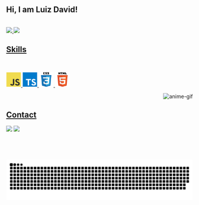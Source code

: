 <!-- <h1 align="left">Hi, i am Luiz David</h1>
<br>

<div>
<a href="https://github.com/luiz-david05">
<img loading="lazy" height="180em" src="https://github-readme-stats.vercel.app/api/top-langs/?username=luiz-david05&layout=compact&langs_count=7&theme=tokyonight"/>
</a>
</div>
<br>
<picture>
  <source
    srcset="https://github-readme-stats.vercel.app/api?username=luiz-david05&show_icons=true&theme=tokyonight"
    media="(prefers-color-scheme: dark)"
  />
  <source
    srcset="https://github-readme-stats.vercel.app/api?username=luiz-david05&show_icons=true"
    media="(prefers-color-scheme: light), (prefers-color-scheme: no-preference)"
  />
  <img src="https://github-readme-stats.vercel.app/api?username=luiz-david05&show_icons=true" />
</picture>
</div>
<br>

<div>
*Skills:* 
<p align="left"> </a> <a href="https://developer.mozilla.org/en-US/docs/Web/JavaScript" target="_blank" rel="noreferrer"> <img src="https://raw.githubusercontent.com/devicons/devicon/master/icons/javascript/javascript-original.svg" alt="javascript" width="40" height="40"/> <a href="https://www.typescriptlang.org" target="_blank" rel="noreferrer">
  <img src="https://raw.githubusercontent.com/devicons/devicon/master/icons/typescript/typescript-original.svg" alt="typescript" width="40" height="40"/>
</a> <a href="https://www.w3schools.com/css/" target="_blank" rel="noreferrer"> <img src="https://raw.githubusercontent.com/devicons/devicon/master/icons/css3/css3-original-wordmark.svg" alt="css3" width="40" height="40"/> </a> <a href="https://www.w3.org/html/" target="_blank" rel="noreferrer"> <img src="https://raw.githubusercontent.com/devicons/devicon/master/icons/html5/html5-original-wordmark.svg" alt="html5" width="40" height="40"/></p>
</div>
<br>

<div>

*Contact:*
    <p align="left"> <a href="https://www.linkedin.com/in/luiz-david-silva-gomes-88542026b/" target="_blank"><img align="center" src="https://raw.githubusercontent.com/devicons/devicon/master/icons/linkedin/linkedin-original.svg" alt="luiz david silva gomes" height="30" width="40" /></a> </p>
</div>
<br> -->

## Hi, I am Luiz David! 
</br>

<div>
<a href="https://github.com/luiz-david05">
<img loading="lazy" height="180em" src="https://github-readme-stats.vercel.app/api/top-langs/?username=luiz-david05&layout=compact&langs_count=7&theme=tokyonight"/>
<img loading="lazy" height="180em" src="https://github-readme-stats.vercel.app/api?username=luiz-david05&show_icons=true&theme=tokyonight&include_all_commits=true&count_private=true"/>
</div>

 ## Skills
<div><br>
  <p align="left"> </a> <a href="https://developer.mozilla.org/en-US/docs/Web/JavaScript" target="_blank" rel="noreferrer"> <img src="https://raw.githubusercontent.com/devicons/devicon/master/icons/javascript/javascript-original.svg" alt="javascript" width="40" height="40"/> <a href="https://www.typescriptlang.org" target="_blank" rel="noreferrer">
  <img src="https://raw.githubusercontent.com/devicons/devicon/master/icons/typescript/typescript-original.svg" alt="typescript" width="40" height="40"/>
  </a> <a href="https://www.w3schools.com/css/" target="_blank" rel="noreferrer"> <img src="https://raw.githubusercontent.com/devicons/devicon/master/icons/css3/css3-original-wordmark.svg" alt="css3" width="40" height="40"/> </a> <a href="https://www.w3.org/html/" target="_blank" rel="noreferrer"> <img src="https://raw.githubusercontent.com/devicons/devicon/master/icons/html5/html5-original-wordmark.svg" alt="html5" width="40" height="40"/></p>
  <img align="right" height="180em" alt="anime-gif" src="https://media1.tenor.com/m/N8GbwEQrxpkAAAAC/totoro-anime.gif">
</div>
  
</br>

## Contact 
<div> 
  <a href="https://www.linkedin.com/in/luiz-david-silva-gomes-88542026b/" target="_blank"><img src="https://img.shields.io/badge/-LinkedIn-%230077B5?style=for-the-badge&logo=linkedin&logoColor=white" target="_blank"></a> 
  <a href="https://instagram.com/luiz.david05" target="_blank"><img src="https://img.shields.io/badge/-Instagram-%23E4405F?style=for-the-badge&logo=instagram&logoColor=white" target="_blank"></a>
 </br>
</br>
</div>

<picture>
  <source media="(prefers-color-scheme: dark)" srcset="https://raw.githubusercontent.com/luiz-david05/luiz-david05/output/github-contribution-grid-snake-dark.svg">
  <source media="(prefers-color-scheme: light)" srcset="https://raw.githubusercontent.com/luiz-david05/luiz-david05/output/github-contribution-grid-snake.svg">
  <img alt="github contribution grid snake animation" src="https://raw.githubusercontent.com/luiz-david05/luiz-david05/output/github-contribution-grid-snake.svg">
</picture>
 